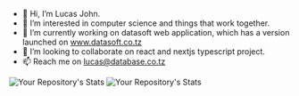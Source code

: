 - 👋 Hi, I’m Lucas John.
- 👀 I’m interested in computer science and things that work together.
- 🌱 I’m currently working on datasoft web application, which has a version launched on www.datasoft.co.tz
- 💞️ I’m looking to collaborate on react and nextjs typescript project.
- 📫 Reach me on lucas@database.co.tz

<!---
LucasJohnNyamhanga/LucasJohnNyamhanga is a ✨ special ✨ repository because its `README.md` (this file) appears on your GitHub profile.
You can click the Preview link to take a look at your changes.
--->
![Your Repository's Stats](https://github-readme-stats.vercel.app/api?username=LucasJohnNyamhanga&show_icons=true)
![Your Repository's Stats](https://github-readme-stats.vercel.app/api/top-langs/?username=LucasJohnNyamhanga&theme=blue-green)
